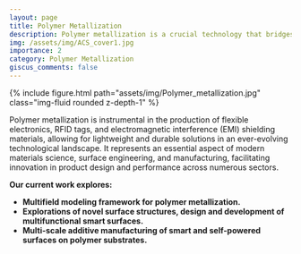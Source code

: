 ```yaml
---
layout: page
title: Polymer Metallization
description: Polymer metallization is a crucial technology that bridges the gap between the diverse properties of polymers and the desirable electrically conductive attributes of metals. It plays a pivotal role in a wide range of industries, including electronics, automotive, aerospace, energy harvesting, and many more.  
img: /assets/img/ACS_cover1.jpg
importance: 2
category: Polymer Metallization
giscus_comments: false
---
```



<div class="row">
    <div class="col-sm mt-3 mt-md-0">
        {% include figure.html path="assets/img/Polymer_metallization.jpg" class="img-fluid rounded z-depth-1" %}
    </div>
</div>

Polymer metallization is instrumental in the production of flexible electronics, RFID tags, and electromagnetic interference (EMI) shielding materials, allowing for lightweight and durable solutions in an ever-evolving technological landscape. It represents an essential aspect of modern materials science, surface engineering, and manufacturing, facilitating innovation in product design and performance across numerous sectors.

<b> Our current work explores:</b>
<ul>
<li> <b> Multifield modeling framework for polymer metallization. </b> </li>
<li> <b> Explorations of novel surface structures, design and development of multifunctional smart surfaces. </b> 
<li> <b> Multi-scale additive manufacturing of smart and self-powered surfaces on polymer substrates. </b> </li>




